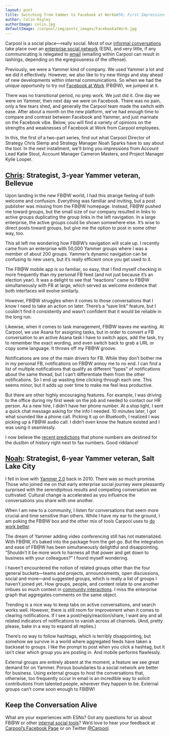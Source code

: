 ```yaml
---
layout: post
title: Switching from Yammer to Facebook at Work&#58; First Impressions (Part 1)
author: Colin Rigley
authorImage: colin.jpg
defaultImage: /carpool/img/posts_images/FacebookatWork.jpg
---
```

Carpool is a social place—really social. Most of our [informal conversations](http://carpoolagency.com/articles/Effective-Communication-and-the-Information-Flow.html) take place over an [enterprise social network](http://carpoolagency.com/articles/5-Arguments-Against-Going-Social-and-How-to-Combat-Them.html) (ESN), and very little, if any communicating is relegated to [email](http://carpoolagency.com/articles/What-Rats-Can-Teach-Us-About-Email.html) (emailing within Carpool can result in lashings, depending on the egregiousness of the offense).

<!--more-->

Previously, we were a Yammer kind of company. We used Yammer a lot and we did it effectively. However, we also like to try new things and stay ahead of new developments within internal communications. So when we had the unique opportunity to try out [Facebook at Work](https://work.fb.com/) (FB@W), we jumped at it.

There was no transitional period, no prep work. We just did it. One day we were on Yammer, then next day we were on Facebook. There was no pain, only a few tears shed, and generally the Carpool team made the switch with ease. After about a month on the new platform, we’ve had enough time to compare and contrast between Facebook and Yammer, and just marinate on the Facebook vibe. Below, you will find a variety of opinions on the strengths and weaknesses of Facebook at Work from Carpool employees.
  
In this, the first of a two-part series, find out what Carpool Director of Strategy Chris Slemp and Strategy Manager Noah Sparks have to say about the tool. In the next installment, we'll bring you impressions from Account Lead Katie Stout, Account Manager Cameron Masters, and Project Manager Kylie Looper.

[Chris](http://twitter.com/cslemp): Strategist, 3-year Yammer veteran, Bellevue
-------------------------------------------------------------------------------

Upon landing in the new FB@W world, I had this strange feeling of both welcome and confusion. Everything was familiar and inviting, but a post publisher was missing from the FB@W homepage. Instead, FB@W pushed me toward groups, but the small size of our company resulted in links to active groups duplicating the group links in the left navigation. In a large enterprise, the active groups could be shown somewhere else. It’s wise to direct posts toward groups, but give me the option to post in some other way, too.
  
This all left me wondering how FB@W’s navigation will scale up. I recently came from an enterprise with 50,000 Yammer groups where I was a member of about 200 groups. Yammer’s dynamic navigation can be confusing to new users, but it’s really efficient once you get used to it.
  
The FB@W mobile app is so familiar, so easy, that I find myself checking in more frequently than my personal FB feed (and not just because it’s an election year). It was a delight to see that “reactions” came to FB@W simultaneously with FB at large, which served as welcome evidence that both interfaces will evolve similarly.
  
However, FB@W struggles when it comes to those conversations that I know I need to take an action on later. There’s a “save link” feature, but I couldn’t find it consistently and wasn’t confident that it would be reliable in the long run.
  
Likewise, when it comes to task management, FB@W leaves me wanting. At Carpool, we use Asana for assigning tasks, but in order to convert a FB conversation to an active Asana task I have to switch apps, add the task, try to remember the exact wording, and even switch back to grab a URL or copy some language. It throws off my FB@W groove.
  
Notifications are one of the main drivers for FB. While they don’t bother me in my personal FB, notifications on FB@W annoy me to no end. I can find a list of multiple notifications that qualify as different “types” of notifications about the same thread, but I can’t differentiate them from the other notifications. So I end up wasting time clicking through each one. This seems minor, but it adds up over time to make me feel less productive.
  
But there are other highly encouraging features. For example, I was driving to the office during my first week on the job and needed to contact our HR person. As a new hire, I didn’t have her phone number. At a stop light, I sent a quick chat message asking for the info I needed. 10 minutes later, I got what sounded like a phone call. Picking it up on Bluetooth, I realized I was picking up a FB@W audio call. I didn’t even know the feature existed and I was using it seamlessly.
  
I now believe the [recent predictions](http://www.theguardian.com/technology/shortcuts/2016/jan/10/end-of-the-phone-number-facebook-messenger) that phone numbers are destined for the dustbin of history right next to fax numbers. Good riddance!

[Noah](http://twitter.com/noahsparks): Strategist, 6-year Yammer veteran, Salt Lake City
----------------------------------------------------------------------------------------

I fell in love with [Yammer 2.0](http://finance.yahoo.com/news/Yammer-20-Launches-a-Secure-iw-1422694589.html) back in 2010. There was so much promise. Those who joined me on that early enterprise social journey were pleasantly surprised with the serendipitous results and compelling conversation we cultivated. Cultural change is accelerated as you influence the conversations you share with one another.
  
When I am new to a community, I listen for conversations that seem more crucial and time sensitive than others. While I have my ear to the ground, I am poking the FB@W box and the other mix of tools Carpool uses to [do work better](http://carpoolagency.com/).
  
The dream of Yammer adding video conferencing still has not materialized. With FB@W, it’s baked into the package from the get-go. But the integration and ease of FB@W has been simultaneously delightful and disappointing. “Shouldn’t it be more work to harness all that power and get down to business with your colleagues?” I found myself wondering.
  
I haven’t encountered the notion of related groups other than the four general buckets—teams and projects, announcements, open discussions, social and more—and suggested groups, which is really a list of groups I haven’t joined yet. How groups, people, and content relate to one another imbues so much context in [community interactions](http://carpoolagency.com/articles/Support-Services.html). I miss the enterprise graph that aggregates comments on the same object.
  
Trending is a nice way to keep tabs on active conversations, and search works well. However, there is still room for improvement when it comes to clearing notifications. If I see a post/reply/reaction/share, I want any and all related indicators of notifications to vanish across all channels. (And, pretty please, bake in a way to expand all replies.)
  
There’s no way to follow hashtags, which is terribly disappointing, but somehow we survive in a world where aggregated feeds have taken a backseat to groups. I like the prompt to post when you click a hashtag, but it isn’t clear which group you are posting in. And mobile performs flawlessly.
  
External groups are entirely absent at the moment, a feature we see great demand for on Yammer. Porous boundaries to a social network are better for business. Using external groups to host the conversations that, otherwise, too frequently occur in email is an incredible way to solicit contributions from talented people, wherever they happen to be. External groups can’t come soon enough to FB@W!
  
Keep the Conversation Alive
---------------------------
  
What are your experiences with ESNs? Got any questions for us about FB@W or other [internal social tools](http://carpoolagency.com/articles/Being-Social-is-Like-Learning-to-eat-Vegetables.html)? We’d love to hear your feedback at [Carpool’s Facebook Page](https://www.facebook.com/carpooldigital/?fref=ts) or on Twitter [@Carpool](https://twitter.com/carpooldigital).
